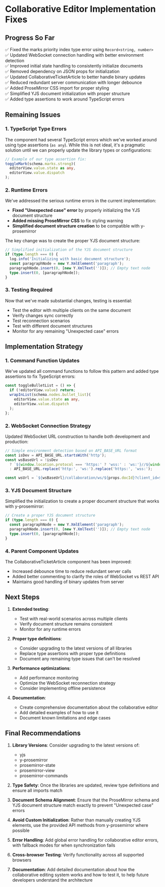# Collaborative Editor Implementation Fixes

## Progress So Far

✅ Fixed the marks priority index type error using `Record<string, number>`  
✅ Updated WebSocket connection handling with better environment detection  
✅ Improved initial state handling to consistently initialize documents  
✅ Removed dependency on JSON props for initialization  
✅ Updated CollaborativeTicketArticle to better handle binary updates  
✅ Reduced redundant server communication with longer debounce  
✅ Added ProseMirror CSS import for proper styling  
✅ Simplified YJS document initialization with proper structure  
✅ Added type assertions to work around TypeScript errors  

## Remaining Issues

### 1. TypeScript Type Errors

The component had several TypeScript errors which we've worked around using type assertions (`as any`). While this is not ideal, it's a pragmatic solution until we can properly update the library types or configurations:

```typescript
// Example of our type assertion fix:
toggleMark(schema.marks.strong)(
  editorView.value.state as any,
  editorView.value.dispatch
);
```

### 2. Runtime Errors

We've addressed the serious runtime errors in the current implementation:

- **Fixed "Unexpected case" error** by properly initializing the YJS document structure
- **Added missing ProseMirror CSS** to fix styling warning
- **Simplified document structure creation** to be compatible with y-prosemirror

The key change was to create the proper YJS document structure:

```typescript
// Simplified initialization of the YJS document structure
if (type.length === 0) {
  log.info('Initializing with basic document structure');
  const paragraphNode = new Y.XmlElement('paragraph');
  paragraphNode.insert(0, [new Y.XmlText('')]); // Empty text node
  type.insert(0, [paragraphNode]);
}
```

### 3. Testing Required

Now that we've made substantial changes, testing is essential:

- Test the editor with multiple clients on the same document
- Verify changes sync correctly
- Test reconnection scenarios
- Test with different document structures
- Monitor for any remaining "Unexpected case" errors

## Implementation Strategy

### 1. Command Function Updates

We've updated all command functions to follow this pattern and added type assertions to fix TypeScript errors:

```typescript
const toggleBulletList = () => {
  if (!editorView.value) return;
  wrapInList(schema.nodes.bullet_list)(
    editorView.value.state as any,
    editorView.value.dispatch
  );
};
```

### 2. WebSocket Connection Strategy

Updated WebSocket URL construction to handle both development and production:

```typescript
// Simple environment detection based on API_BASE_URL format
const isDev = API_BASE_URL.startsWith('http');
const wsBaseUrl = !isDev 
  ? `${window.location.protocol === 'https:' ? 'wss:' : 'ws:'}//${window.location.host}/api`
  : API_BASE_URL.replace('http:', 'ws:').replace('https:', 'wss:');

const wsUrl = `${wsBaseUrl}/collaboration/ws/${props.docId}?client_id=${clientId}`;
```

### 3. YJS Document Structure

Simplified the initialization to create a proper document structure that works with y-prosemirror:

```typescript
// Create a proper YJS document structure
if (type.length === 0) {
  const paragraphNode = new Y.XmlElement('paragraph');
  paragraphNode.insert(0, [new Y.XmlText('')]); // Empty text node
  type.insert(0, [paragraphNode]);
}
```

### 4. Parent Component Updates

The CollaborativeTicketArticle component has been improved:

- Increased debounce time to reduce redundant server calls
- Added better commenting to clarify the roles of WebSocket vs REST API
- Maintains good handling of binary updates from server

## Next Steps

1. **Extended testing**:
   - Test with real-world scenarios across multiple clients
   - Verify document structure remains consistent
   - Monitor for any runtime errors

2. **Proper type definitions**:
   - Consider upgrading to the latest versions of all libraries
   - Replace type assertions with proper type definitions
   - Document any remaining type issues that can't be resolved

3. **Performance optimizations**:
   - Add performance monitoring
   - Optimize the WebSocket reconnection strategy
   - Consider implementing offline persistence

4. **Documentation**:
   - Create comprehensive documentation about the collaborative editor
   - Add detailed examples of how to use it
   - Document known limitations and edge cases

## Final Recommendations

1. **Library Versions**: Consider upgrading to the latest versions of:
   - yjs
   - y-prosemirror
   - prosemirror-state
   - prosemirror-view
   - prosemirror-commands

2. **Type Safety**: Once the libraries are updated, review type definitions and ensure all imports match

3. **Document Schema Alignment**: Ensure that the ProseMirror schema and YJS document structure match exactly to prevent "Unexpected case" errors

4. **Avoid Custom Initialization**: Rather than manually creating YJS elements, use the provided API methods from y-prosemirror where possible

5. **Error Handling**: Add global error handling for collaborative editor errors, with fallback modes for when synchronization fails

6. **Cross-browser Testing**: Verify functionality across all supported browsers

7. **Documentation**: Add detailed documentation about how the collaborative editing system works and how to test it, to help future developers understand the architecture 